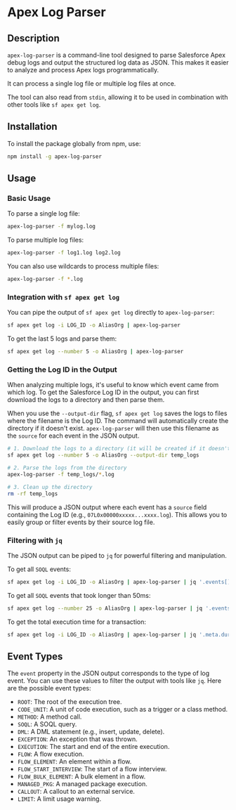 # Apex Log Parser

## Description

`apex-log-parser` is a command-line tool designed to parse Salesforce Apex debug logs and output the structured log data as JSON. This makes it easier to analyze and process Apex logs programmatically.

It can process a single log file or multiple log files at once. 

The tool can also read from `stdin`, allowing it to be used in combination with other tools like `sf apex get log`. 

## Installation

To install the package globally from npm, use:

```bash
npm install -g apex-log-parser
```

## Usage

### Basic Usage

To parse a single log file:

```bash
apex-log-parser -f mylog.log
```

To parse multiple log files:

```bash
apex-log-parser -f log1.log log2.log
```

You can also use wildcards to process multiple files:

```bash
apex-log-parser -f *.log
```

### Integration with `sf apex get log`

You can pipe the output of `sf apex get log` directly to `apex-log-parser`:

```bash
sf apex get log -i LOG_ID -o AliasOrg | apex-log-parser
```

To get the last 5 logs and parse them:

```bash
sf apex get log --number 5 -o AliasOrg | apex-log-parser
```

### Getting the Log ID in the Output

When analyzing multiple logs, it's useful to know which event came from which log. To get the Salesforce Log ID in the output, you can first download the logs to a directory and then parse them.

When you use the `--output-dir` flag, `sf apex get log` saves the logs to files where the filename is the Log ID. The command will automatically create the directory if it doesn't exist. `apex-log-parser` will then use this filename as the `source` for each event in the JSON output.

```bash
# 1. Download the logs to a directory (it will be created if it doesn't exist)
sf apex get log --number 5 -o AliasOrg --output-dir temp_logs

# 2. Parse the logs from the directory
apex-log-parser -f temp_logs/*.log

# 3. Clean up the directory
rm -rf temp_logs
```

This will produce a JSON output where each event has a `source` field containing the Log ID (e.g., `07L0x00000xxxxx...xxxx.log`). This allows you to easily group or filter events by their source log file.

### Filtering with `jq`

The JSON output can be piped to `jq` for powerful filtering and manipulation.

To get all `SOQL` events:

```bash
sf apex get log -i LOG_ID -o AliasOrg | apex-log-parser | jq '.events[] | select(.event === "SOQL")'
```

To get all `SOQL` events that took longer than 50ms:

```bash
sf apex get log --number 25 -o AliasOrg | apex-log-parser | jq '.events[] | select(.event === "SOQL" and .duration.total > 50)'
```

To get the total execution time for a transaction:

```bash
sf apex get log -i LOG_ID -o AliasOrg | apex-log-parser | jq '.meta.durationMs'
```

## Event Types

The `event` property in the JSON output corresponds to the type of log event. You can use these values to filter the output with tools like `jq`. Here are the possible event types:

*   `ROOT`: The root of the execution tree.
*   `CODE_UNIT`: A unit of code execution, such as a trigger or a class method.
*   `METHOD`: A method call.
*   `SOQL`: A SOQL query.
*   `DML`: A DML statement (e.g., insert, update, delete).
*   `EXCEPTION`: An exception that was thrown.
*   `EXECUTION`: The start and end of the entire execution.
*   `FLOW`: A flow execution.
*   `FLOW_ELEMENT`: An element within a flow.
*   `FLOW_START_INTERVIEW`: The start of a flow interview.
*   `FLOW_BULK_ELEMENT`: A bulk element in a flow.
*   `MANAGED_PKG`: A managed package execution.
*   `CALLOUT`: A callout to an external service.
*   `LIMIT`: A limit usage warning.
